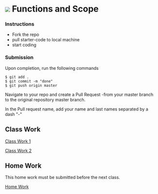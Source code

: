 # ![](https://ga-dash.s3.amazonaws.com/production/assets/logo-9f88ae6c9c3871690e33280fcf557f33.png) Functions and Scope

### Instructions
- Fork the repo
- pull starter-code to local machine
- start coding


### Submission
Upon completion, run the following commands

```
$ git add .
$ git commit -m "done"
$ git push origin master
```
Navigate to your repo and create a Pull Request -from your master branch to the original repository master branch.

In the Pull request name, add your name and last names separated by a dash "-"


## Class Work
[Class Work 1](starter-code/classwork1.md)

[Class Work 2](starter-code/classwork2.md)

## Home Work
This home work must be submitted before the next class.

[Home Work](starter-code/MAT.md)